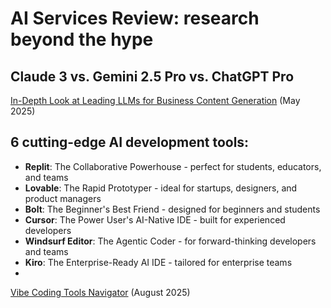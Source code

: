 # AI Services Review: research beyond the hype


## Claude 3 vs. Gemini 2.5 Pro vs. ChatGPT Pro
[In-Depth Look at Leading LLMs for Business Content Generation](https://ai-services-review.github.io/AI-Content-Generation-Tools-Comparison/) (May 2025)


## 6 cutting-edge AI development tools:

- **Replit**: The Collaborative Powerhouse - perfect for students, educators, and teams 
- **Lovable**: The Rapid Prototyper - ideal for startups, designers, and product managers
- **Bolt**: The Beginner's Best Friend - designed for beginners and students
- **Cursor**: The Power User's AI-Native IDE - built for experienced developers
- **Windsurf Editor**: The Agentic Coder - for forward-thinking developers and teams
- **Kiro**: The Enterprise-Ready AI IDE - tailored for enterprise teams
- 
[Vibe Coding Tools Navigator](https://ai-services-review.github.io/Vibe-Coding-Tools-Navigator/) (August 2025)
